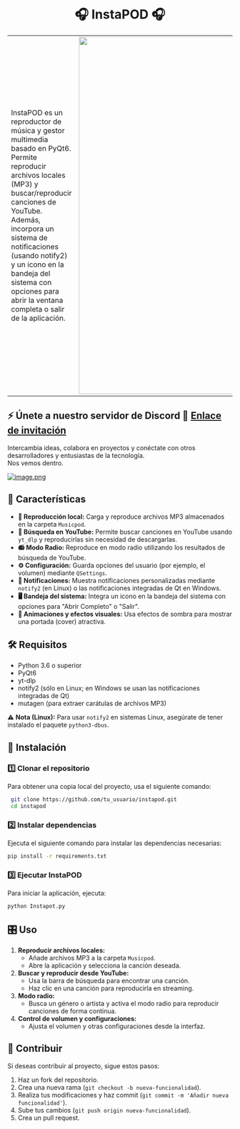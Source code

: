 <h1 align="center">🎧 InstaPOD 🎧</h1>

<table>
  <tr>
    <td>
      InstaPOD es un reproductor de música y gestor multimedia basado en PyQt6. Permite reproducir archivos locales (MP3) y buscar/reproducir canciones de YouTube. Además, incorpora un sistema de notificaciones (usando notify2) y un icono en la bandeja del sistema con opciones para abrir la ventana completa o salir de la aplicación.
    </td>
    <td align="right">
      <img src="https://i.postimg.cc/tRm0mKyK/Logito.png" alt="Logo de InstaPOD" width="800">
    </td>
  </tr>
</table>

## ⚡ Únete a nuestro servidor de Discord   🔗 [Enlace de invitación](https://discord.gg/UGhbwxJy6s)   

Intercambia ideas, colabora en proyectos y conéctate con otros desarrolladores y entusiastas de la tecnología.  
Nos vemos dentro.  


[![image.png](https://i.postimg.cc/cJ2K19N6/image.png)](https://postimg.cc/KK7cJ5jy)

## 📌 Características 
- **🎵 Reproducción local:** Carga y reproduce archivos MP3 almacenados en la carpeta `Musicpod`.
- **🔎 Búsqueda en YouTube:** Permite buscar canciones en YouTube usando `yt_dlp` y reproducirlas sin necesidad de descargarlas.
- **📻 Modo Radio:** Reproduce en modo radio utilizando los resultados de búsqueda de YouTube.
- **⚙️ Configuración:** Guarda opciones del usuario (por ejemplo, el volumen) mediante `QSettings`.
- **🔔 Notificaciones:** Muestra notificaciones personalizadas mediante `notify2` (en Linux) o las notificaciones integradas de Qt en Windows.
- **🖥️ Bandeja del sistema:** Integra un icono en la bandeja del sistema con opciones para "Abrir Completo" o "Salir".
- **🎨 Animaciones y efectos visuales:** Usa efectos de sombra para mostrar una portada (cover) atractiva.

## 🛠 Requisitos
- Python 3.6 o superior
- PyQt6
- yt-dlp
- notify2 (sólo en Linux; en Windows se usan las notificaciones integradas de Qt)
- mutagen (para extraer carátulas de archivos MP3)

⚠ **Nota (Linux):** Para usar `notify2` en sistemas Linux, asegúrate de tener instalado el paquete `python3-dbus`.

## 🚀 Instalación
### 1️⃣ Clonar el repositorio
Para obtener una copia local del proyecto, usa el siguiente comando:

```sh
 git clone https://github.com/tu_usuario/instapod.git
 cd instapod
```

### 2️⃣ Instalar dependencias
Ejecuta el siguiente comando para instalar las dependencias necesarias:

```sh
pip install -r requirements.txt
```

### 3️⃣ Ejecutar InstaPOD
Para iniciar la aplicación, ejecuta:

```sh
python Instapot.py
```

## 🎛 Uso
1. **Reproducir archivos locales:**
   - Añade archivos MP3 a la carpeta `Musicpod`.
   - Abre la aplicación y selecciona la canción deseada.
2. **Buscar y reproducir desde YouTube:**
   - Usa la barra de búsqueda para encontrar una canción.
   - Haz clic en una canción para reproducirla en streaming.
3. **Modo radio:**
   - Busca un género o artista y activa el modo radio para reproducir canciones de forma continua.
4. **Control de volumen y configuraciones:**
   - Ajusta el volumen y otras configuraciones desde la interfaz.

## 🤝 Contribuir
Si deseas contribuir al proyecto, sigue estos pasos:
1. Haz un fork del repositorio.
2. Crea una nueva rama (`git checkout -b nueva-funcionalidad`).
3. Realiza tus modificaciones y haz commit (`git commit -m 'Añadir nueva funcionalidad'`).
4. Sube tus cambios (`git push origin nueva-funcionalidad`).
5. Crea un pull request.

